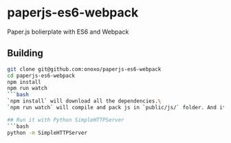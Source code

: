 # paperjs-es6-webpack
Paper.js bolierplate with ES6 and Webpack

## Building
```bash
git clone git@github.com:onoxo/paperjs-es6-webpack
cd paperjs-es6-webpack
npm install
npm run watch
```bash
`npm install` will download all the dependencies.\
`npm run watch` will compile and pack js in `public/js/` folder. And it does it on every change in the code.

## Run it with Python SimpleHTTPServer
```bash
python -m SimpleHTTPServer
```
